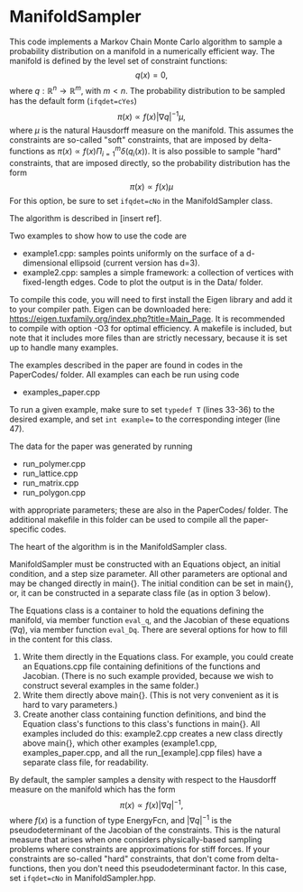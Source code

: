 # ManifoldSampler
This code implements a Markov Chain Monte Carlo algorithm to sample a probability distribution on a manifold
in a numerically efficient way. The manifold is defined by the level set of constraint functions: 
$$q(x)=0,$$
where $q:\mathbb{R}^n\to \mathbb{R}^m$, with $m < n$. The probability distribution to be sampled has the default form (`ifqdet=cYes`)
$$\pi(x) \propto f(x) |\nabla q|^{-1}\mu ,$$
where $\mu$ is the natural Hausdorff measure on the manifold. This assumes the constraints are so-called "soft" constraints, that are imposed by delta-functions as $\pi(x) \propto f(x)\Pi_{i=1}^m \delta(q_i(x))$. It is also possible to sample "hard" constraints, that are imposed directly, so the probability distribution has the form
$$\pi(x) \propto f(x) \mu $$
For this option, be sure to set `ifqdet=cNo` in the ManifoldSampler class.

The algorithm is described in [insert ref]. 

Two examples to show how to use the code are 
* example1.cpp: samples points uniformly on the surface of a d-dimensional ellipsoid (current version has d=3).
* example2.cpp: samples a simple framework: a collection of vertices with fixed-length edges.
Code to plot the output is in the Data/ folder. 

To compile this code, you will need to first install the Eigen library and add it to your compiler path. 
Eigen can be downloaded here: 
https://eigen.tuxfamily.org/index.php?title=Main_Page. 
It is recommended to compile with option -O3 for optimal efficiency. A makefile is included, but note that it includes more files than are strictly necessary, because it is set up to 
handle many examples. 

The examples described in the paper are found in codes in the PaperCodes/ folder. All examples can each be run using code
* examples_paper.cpp

To run a given example, make sure to set `typedef T` (lines 33-36) to the desired example, 
and set `int example=` to the corresponding integer (line 47). 


The data for the paper was generated by running
* run_polymer.cpp
* run_lattice.cpp
* run_matrix.cpp
* run_polygon.cpp

with appropriate parameters; these are also in the PaperCodes/ folder. 
The additional makefile in this folder can be used to compile all the paper-specific codes. 



The heart of the algorithm is in the ManifoldSampler class. 

ManifoldSampler must be constructed with an Equations object, an initial condition, and a step size parameter. 
All other parameters are optional and may be changed directly in main{}. 
The initial condition can be set in main{}, or, it can be 
constructed in a separate class file (as in option 3 below). 

The Equations class is a container to hold the equations defining the manifold, via member function `eval_q`, and the Jacobian 
of these equations ($\nabla q$), via member function `eval_Dq`. There are several options for how to fill in the content for this class. 
1. Write them directly in the Equations class. For example, you could create an Equations.cpp file
containing definitions of the functions and Jacobian. (There is no such example provided, because we wish 
to construct several examples in the same folder.)
2. Write them directly above main{}. (This is not very convenient as it is hard to vary parameters.)
3. Create another class containing function definitions, and bind the Equation class's functions
to this class's functions in main{}. All examples included do this: example2.cpp creates a new class directly above main{}, 
which other examples (example1.cpp, examples_paper.cpp, and all the run_[example].cpp files) have a separate class file, 
for readability. 

By default, the sampler samples a density with respect to the Hausdorff measure on the manifold which has  the form 
    $$\pi(x) \propto f(x) |\nabla q|^{-1},$$ 
where $f(x)$ is a function of type EnergyFcn, and $|\nabla q|^{-1}$ is the pseudodeterminant of the Jacobian of the constraints. 
This is the natural measure that arises when one considers physically-based sampling problems where constraints are 
approximations for stiff forces. If your constraints are so-called "hard" constraints, that don't come from delta-functions, 
then you don't need this pseudodeterminant factor. In this case, set `ifqdet=cNo` in ManifoldSampler.hpp. 
